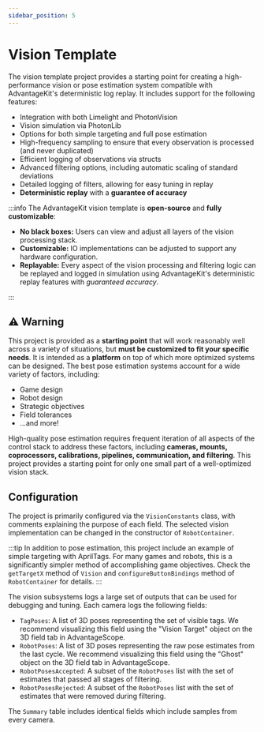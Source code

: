 ```yaml
---
sidebar_position: 5
---
```


# Vision Template

The vision template project provides a starting point for creating a high-performance vision or pose estimation system compatible with AdvantageKit's deterministic log replay. It includes support for the following features:

- Integration with both Limelight and PhotonVision
- Vision simulation via PhotonLib
- Options for both simple targeting and full pose estimation
- High-frequency sampling to ensure that every observation is processed (and never duplicated)
- Efficient logging of observations via structs
- Advanced filtering options, including automatic scaling of standard deviations
- Detailed logging of filters, allowing for easy tuning in replay
- **Deterministic replay** with a **guarantee of accuracy**

:::info
The AdvantageKit vision template is **open-source** and **fully customizable**:

- **No black boxes:** Users can view and adjust all layers of the vision processing stack.
- **Customizable:** IO implementations can be adjusted to support any hardware configuration.
- **Replayable:** Every aspect of the vision processing and filtering logic can be replayed and logged in simulation using AdvantageKit's deterministic replay features with _guaranteed accuracy_.

:::

## ⚠️ Warning

This project is provided as a **starting point** that will work reasonably well across a variety of situations, but **must be customized to fit your specific needs**. It is intended as a **platform** on top of which more optimized systems can be designed. The best pose estimation systems account for a wide variety of factors, including:

- Game design
- Robot design
- Strategic objectives
- Field tolerances
- ...and more!

High-quality pose estimation requires frequent iteration of all aspects of the control stack to address these factors, including **cameras, mounts, coprocessors, calibrations, pipelines, communication, and filtering**. This project provides a starting point for only one small part of a well-optimized vision stack.

## Configuration

The project is primarily configured via the `VisionConstants` class, with comments explaining the purpose of each field. The selected vision implementation can be changed in the constructor of `RobotContainer`.

:::tip
In addition to pose estimation, this project include an example of simple targeting with AprilTags. For many games and robots, this is a significantly simpler method of accomplishing game objectives. Check the `getTargetX` method of `Vision` and `configureButtonBindings` method of `RobotContainer` for details.
:::

The vision subsystems logs a large set of outputs that can be used for debugging and tuning. Each camera logs the following fields:

- `TagPoses`: A list of 3D poses representing the set of visible tags. We recommend visualizing this field using the "Vision Target" object on the 3D field tab in AdvantageScope.
- `RobotPoses`: A list of 3D poses representing the raw pose estimates from the last cycle. We recommend visualizing this field using the "Ghost" object on the 3D field tab in AdvantageScope.
- `RobotPosesAccepted`: A subset of the `RobotPoses` list with the set of estimates that passed all stages of filtering.
- `RobotPosesRejected`: A subset of the `RobotPoses` list with the set of estimates that were removed during filtering.

The `Summary` table includes identical fields which include samples from every camera.

